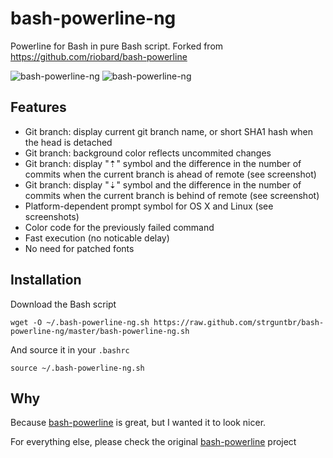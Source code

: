# bash-powerline-ng

Powerline for Bash in pure Bash script. 
Forked from https://github.com/riobard/bash-powerline


![bash-powerline-ng](https://raw.github.com/z4ziggy/bash-powerline-ng/master/screenshots/terminal1.png)
![bash-powerline-ng](https://raw.github.com/z4ziggy/bash-powerline-ng/master/screenshots/terminal2.png)

## Features

* Git branch: display current git branch name, or short SHA1 hash when the head
  is detached
* Git branch: background color reflects uncommited changes
* Git branch: display "⇡" symbol and the difference in the number of commits when the current branch is ahead of remote (see screenshot)
* Git branch: display "⇣" symbol and the difference in the number of commits when the current branch is behind of remote (see screenshot)
* Platform-dependent prompt symbol for OS X and Linux (see screenshots)
* Color code for the previously failed command
* Fast execution (no noticable delay)
* No need for patched fonts


## Installation

Download the Bash script

    wget -O ~/.bash-powerline-ng.sh https://raw.github.com/strguntbr/bash-powerline-ng/master/bash-powerline-ng.sh

And source it in your `.bashrc`

    source ~/.bash-powerline-ng.sh

## Why

Because [bash-powerline](https://github.com/riobard/bash-powerline) is great, 
but I wanted it to look nicer.

For everything else, please check the original [bash-powerline](https://github.com/riobard/bash-powerline) project

